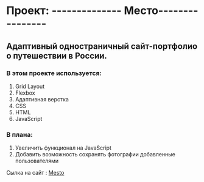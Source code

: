 # Проект: -------------- Место----------------


## Адаптивный одностраничный сайт-портфолио о путешествии в России.


### В этом проекте используется:
1. Grid Layout
2. Flexbox
3. Адаптивная верстка
4. CSS
5. HTML
6. JavaScript


### В плана:
1. Увеличить функционал на JavaScript
2. Добавить возможность сохранять фотографии добавленные пользователями


Сылка на сайт : [Mesto](https://glyk77774.github.io/mesto/)